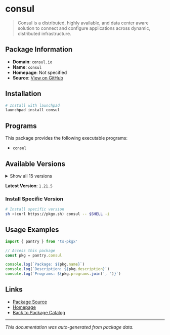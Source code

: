 # consul

> Consul is a distributed, highly available, and data center aware solution to connect and configure applications across dynamic, distributed infrastructure.

## Package Information

- **Domain**: `consul.io`
- **Name**: `consul`
- **Homepage**: Not specified
- **Source**: [View on GitHub](https://github.com/pkgxdev/pantry/tree/main/projects/consul.io/package.yml)

## Installation

```bash
# Install with launchpad
launchpad install consul
```

## Programs

This package provides the following executable programs:

- `consul`

## Available Versions

<details>
<summary>Show all 15 versions</summary>

- `1.21.5`, `1.21.4`, `1.21.3`, `1.21.2`, `1.21.1`
- `1.21.0`, `1.20.6`, `1.20.5`, `1.20.4`, `1.20.3`
- `1.20.2`, `1.20.1`, `1.20.0`, `1.19.2`, `1.19.1`

</details>

**Latest Version**: `1.21.5`

### Install Specific Version

```bash
# Install specific version
sh <(curl https://pkgx.sh) consul -- $SHELL -i
```

## Usage Examples

```typescript
import { pantry } from 'ts-pkgx'

// Access this package
const pkg = pantry.consul

console.log(`Package: ${pkg.name}`)
console.log(`Description: ${pkg.description}`)
console.log(`Programs: ${pkg.programs.join(', ')}`)
```

## Links

- [Package Source](https://github.com/pkgxdev/pantry/tree/main/projects/consul.io/package.yml)
- [Homepage](#)
- [Back to Package Catalog](../../package-catalog.md)

---

*This documentation was auto-generated from package data.*
